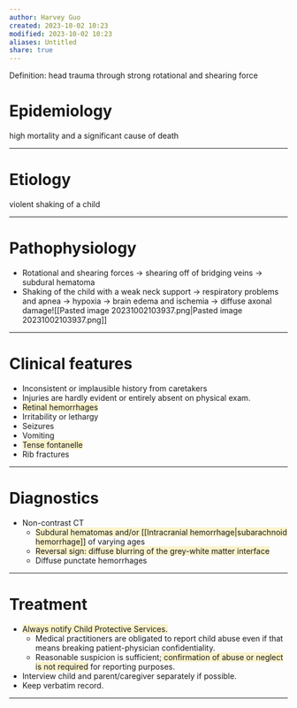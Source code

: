 ```yaml
---
author: Harvey Guo
created: 2023-10-02 10:23
modified: 2023-10-02 10:23
aliases: Untitled
share: true
---
```

Definition: head trauma through strong rotational and shearing force
# Epidemiology
high mortality and a significant cause of death

---
# Etiology
violent shaking of a child

---
# Pathophysiology
- Rotational and shearing forces → shearing off of bridging veins → subdural hematoma
- Shaking of the child with a weak neck support → respiratory problems and apnea → hypoxia → brain edema and ischemia → diffuse axonal damage![[Pasted image 20231002103937.png|Pasted image 20231002103937.png]]

---
# Clinical features
- Inconsistent or implausible history from caretakers
- Injuries are hardly evident or entirely absent on physical exam.
- <span style="background:rgba(240, 200, 0, 0.2)">Retinal hemorrhages</span>
- Irritability or lethargy
- Seizures
- Vomiting
- <span style="background:rgba(240, 200, 0, 0.2)">Tense fontanelle</span>
- Rib fractures

---
# Diagnostics
- Non-contrast CT
	- <span style="background:rgba(240, 200, 0, 0.2)">Subdural hematomas and/or [[Intracranial hemorrhage|subarachnoid hemorrhage]]</span> of varying ages
	- <span style="background:rgba(240, 200, 0, 0.2)">Reversal sign: diffuse blurring of the grey-white matter interface</span>
	- Diffuse punctate hemorrhages

---
# Treatment
- <span style="background:rgba(240, 200, 0, 0.2)">Always notify Child Protective Services. </span>
	- Medical practitioners are obligated to report child abuse even if that means breaking patient-physician confidentiality.
	- Reasonable suspicion is sufficient;<span style="background:rgba(240, 200, 0, 0.2)"> confirmation of abuse or neglect is not required</span> for reporting purposes.
- Interview child and parent/caregiver separately if possible.
- Keep verbatim record.

---
